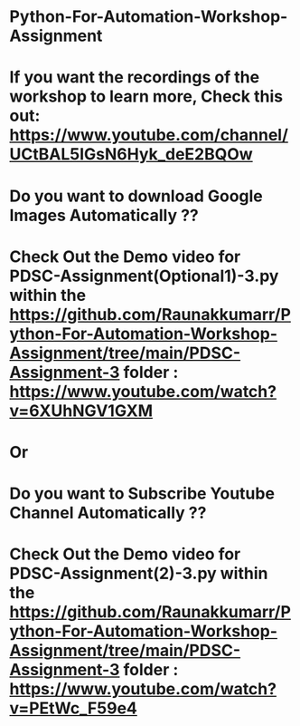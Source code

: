 # Python-For-Automation-Workshop-Assignment
# If you want the recordings of the workshop to learn more, Check this out: https://www.youtube.com/channel/UCtBAL5IGsN6Hyk_deE2BQOw
# Do you want to download Google Images Automatically ??
# Check Out the Demo video for PDSC-Assignment(Optional1)-3.py within the https://github.com/Raunakkumarr/Python-For-Automation-Workshop-Assignment/tree/main/PDSC-Assignment-3  folder :  https://www.youtube.com/watch?v=6XUhNGV1GXM
# Or
# Do you want to Subscribe Youtube Channel Automatically ??
# Check Out the Demo video for PDSC-Assignment(2)-3.py within the https://github.com/Raunakkumarr/Python-For-Automation-Workshop-Assignment/tree/main/PDSC-Assignment-3  folder :  https://www.youtube.com/watch?v=PEtWc_F59e4
